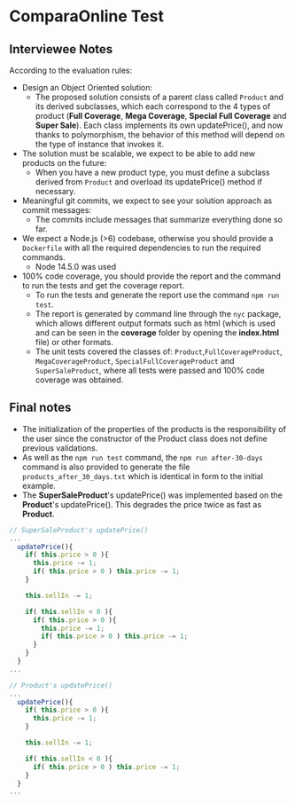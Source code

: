 # ComparaOnline Test

## Interviewee Notes

According to the evaluation rules:
- Design an Object Oriented solution:
  - The proposed solution consists of a parent class called `Product` and its derived subclasses, which each correspond to the 4 types of product (**Full Coverage**, **Mega Coverage**, **Special Full Coverage** and **Super Sale**). Each class implements its own updatePrice(), and now thanks to polymorphism, the behavior of this method will depend on the type of instance that invokes it.
- The solution must be scalable, we expect to be able to add new products on the future:
  - When you have a new product type, you must define a subclass derived from `Product` and overload its updatePrice() method if necessary.
- Meaningful git commits, we expect to see your solution approach as commit messages:
  - The commits include messages that summarize everything done so far.
- We expect a Node.js (>6) codebase, otherwise you should provide a `Dockerfile` with all the required dependencies to run the required commands.
  - Node 14.5.0 was used
- 100% code coverage, you should provide the report and the command to run the tests and get the coverage report.
  - To run the tests and generate the report use the command `npm run test`.
  - The report is generated by command line through the `nyc` package, which allows different output formats such as html (which is used and can be seen in the **coverage** folder by opening the **index.html** file) or other formats.
  - The unit tests covered the classes of: `Product`,`FullCoverageProduct`, `MegaCoverageProduct`, `SpecialFullCoverageProduct` and `SuperSaleProduct`, where all tests were passed and 100% code coverage was obtained.


## Final notes

- The initialization of the properties of the products is the responsibility of the user since the constructor of the Product class does not define previous validations.
- As well as the `npm run test` command, the `npm run after-30-days` command is also provided to generate the file `products_after_30_days.txt` which is identical in form to the initial example.
- The **SuperSaleProduct**'s updatePrice() was implemented based on the **Product**'s updatePrice(). This degrades the price twice as fast as **Product**.

```js
// SuperSaleProduct's updatePrice()
...
  updatePrice(){
    if( this.price > 0 ){
      this.price -= 1;
      if( this.price > 0 ) this.price -= 1;
    }

    this.sellIn -= 1;

    if( this.sellIn < 0 ){
      if( this.price > 0 ){ 
        this.price -= 1;
        if( this.price > 0 ) this.price -= 1;
      }
    }
  }
...
```

```js
// Product's updatePrice()
...
  updatePrice(){
    if( this.price > 0 ){
      this.price -= 1;
    }

    this.sellIn -= 1;

    if( this.sellIn < 0 ){
      if( this.price > 0 ) this.price -= 1;
    }
  }
...
```